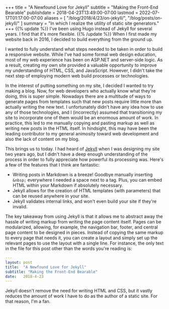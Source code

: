 +++
title = "A Newfound Love for Jekyll"
subtitle = "Making the Front-End Bearable"
publishdate = 2018-04-23T13:49:00-07:00
lastmod = 2022-07-17T01:17:00-07:00
aliases = [
    "/blog/2018/4/23/on-jekyll/",
    "/blog/posts/on-jekyll/"
]
summary = "In which I realize the utility of static site generators."
+++
{{% update %}}
I've been using Hugo instead of Jekyll for several years.
I find that it's more flexible.
{{% /update %}}
When I first made my website back in 2016, I decided to build everything from the ground up.

I wanted to fully understand what steps needed to be taken in order to build a responsive website.
While I've had some formal web design education, most of my web experience has been on ASP.NET and server-side logic.
As a result, creating my own site provided a valuable opportunity to improve my understanding of HTML, CSS, and JavaScript.
However, I didn't take the next step of employing modern web build processes or technologies.

In the interest of putting something on my site, I decided I wanted to try making a blog.
Now, for web developers who actually know what they're doing, this is super simple.
Nowadays there are a multitude of ways to generate pages from templates such that new posts require little more than actually writing the new text.
I unfortunately didn't have any idea how to use any of those technologies, and I (incorrectly) assumed that transitioning my site to incorporate one of them would be an enormous amount of work.
In practice, this led to me manually copying and pasting markup as well as writing new posts in the HTML itself.
In hindsight, this may have been the leading contributor to my general animosity toward web development and also the lack of content on my blog.

This brings us to today. I had heard of [Jekyll][Jekyll] when I was designing my site two years ago, but I didn't have a deep enough understanding of the process in order to fully appreciate how powerful its processing was.
Here's a few of the features that I think are fantastic:
- Writing posts in Markdown is a breeze! Goodbye manually inserting `&nbsp;` everywhere I needed a space next to a tag. Plus, you can embed HTML within your Markdown if absolutely necessary.
- Jekyll allows for the creation of HTML templates (with parameters) that can be reused anywhere in your site.
- Jekyll validates internal links, and won't even build your site if they're invalid.

The key takeaway from using Jekyll is that it allows me to abstract away the hassle of writing markup from writing the page content itself.
Pages can be modularized, allowing, for example, the navigation bar, footer, and central page content to be designed in pieces.
Instead of copying the same markup to every page that needs it, you can create a layout and simply set up the relevant pages to use the layout with a single line.
For instance, the only text in the file for this post other than the words you're reading is:
```yaml
---
layout: post
title:  "A Newfound Love for Jekyll"
subtitle: "Making the Front-End Bearable"
date:   2018-4-23
---
```
Jekyll doesn't remove the need for writing HTML and CSS, but it vastly reduces the amount of work I have to do as the author of a static site. For that reason, I'm a fan.

[Jekyll]: https://jekyllrb.com